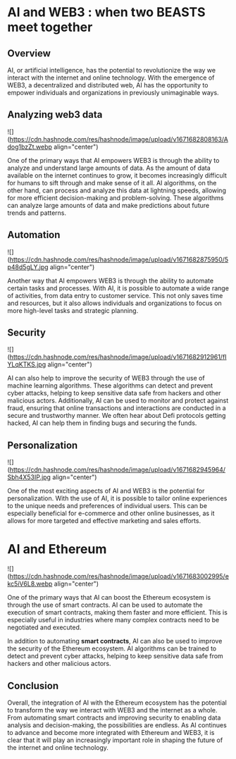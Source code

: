 # AI and WEB3 : when two BEASTS meet together

## Overview

AI, or artificial intelligence, has the potential to revolutionize the way we interact with the internet and online technology. With the emergence of WEB3, a decentralized and distributed web, AI has the opportunity to empower individuals and organizations in previously unimaginable ways.

## Analyzing web3 data

![](https://cdn.hashnode.com/res/hashnode/image/upload/v1671682808163/Adog1bzZt.webp align="center")

One of the primary ways that AI empowers WEB3 is through the ability to analyze and understand large amounts of data. As the amount of data available on the internet continues to grow, it becomes increasingly difficult for humans to sift through and make sense of it all. AI algorithms, on the other hand, can process and analyze this data at lightning speeds, allowing for more efficient decision-making and problem-solving. These algorithms can analyze large amounts of data and make predictions about future trends and patterns.

## Automation

![](https://cdn.hashnode.com/res/hashnode/image/upload/v1671682875950/5p48d5gLY.jpg align="center")

Another way that AI empowers WEB3 is through the ability to automate certain tasks and processes. With AI, it is possible to automate a wide range of activities, from data entry to customer service. This not only saves time and resources, but it also allows individuals and organizations to focus on more high-level tasks and strategic planning.

## Security

![](https://cdn.hashnode.com/res/hashnode/image/upload/v1671682912961/fIYLqKTKS.jpg align="center")

AI can also help to improve the security of WEB3 through the use of machine learning algorithms. These algorithms can detect and prevent cyber attacks, helping to keep sensitive data safe from hackers and other malicious actors. Additionally, AI can be used to monitor and protect against fraud, ensuring that online transactions and interactions are conducted in a secure and trustworthy manner. We often hear about Defi protocols getting hacked, AI can help them in finding bugs and securing the funds.

## Personalization

![](https://cdn.hashnode.com/res/hashnode/image/upload/v1671682945964/Sbh4X53IP.jpg align="center")

One of the most exciting aspects of AI and WEB3 is the potential for personalization. With the use of AI, it is possible to tailor online experiences to the unique needs and preferences of individual users. This can be especially beneficial for e-commerce and other online businesses, as it allows for more targeted and effective marketing and sales efforts.

# AI and Ethereum

![](https://cdn.hashnode.com/res/hashnode/image/upload/v1671683002995/ekc5iV6L8.webp align="center")

One of the primary ways that AI can boost the Ethereum ecosystem is through the use of smart contracts. AI can be used to automate the execution of smart contracts, making them faster and more efficient. This is especially useful in industries where many complex contracts need to be negotiated and executed.

In addition to automating **smart contracts**, AI can also be used to improve the security of the Ethereum ecosystem. AI algorithms can be trained to detect and prevent cyber attacks, helping to keep sensitive data safe from hackers and other malicious actors.

## Conclusion

Overall, the integration of AI with the Ethereum ecosystem has the potential to transform the way we interact with WEB3 and the internet as a whole. From automating smart contracts and improving security to enabling data analysis and decision-making, the possibilities are endless. As AI continues to advance and become more integrated with Ethereum and WEB3, it is clear that it will play an increasingly important role in shaping the future of the internet and online technology.